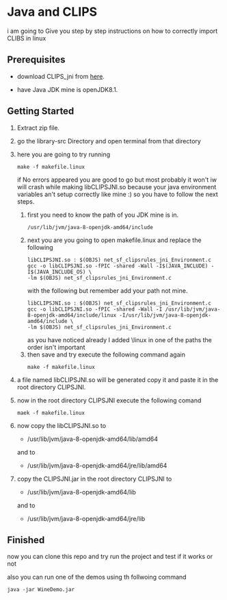 # Java and CLIPS 

i am going to Give you step by step instructions on how to correctly import CLIBS in linux 

## Prerequisites
* download CLIPS_jni from [here](https://sourceforge.net/projects/clipsrules/files/CLIPS/6.30/clips_jni_050.zip/download).

* have Java JDK mine is openJDK8.1.

## Getting Started 
1. Extract zip file.
2. go the library-src Directory and open terminal from that directory 
3. here you are going to try running 
    ```
    make -f makefile.linux
    ```
    if No errors appeared you are good to go but most probably it won't iw will crash while making libCLIPSJNI.so  because your java environment variables an't setup correctly like mine :) so you have to follow the next steps.
    1. first you need to know the path of you JDK mine      is in.
        ```
        /usr/lib/jvm/java-8-openjdk-amd64/include
        ```
    2. next you are you going to open makefile.linux and replace the following 
        ```
        libCLIPSJNI.so : $(OBJS) net_sf_clipsrules_jni_Environment.c
	    gcc -o libCLIPSJNI.so -fPIC -shared -Wall -I$(JAVA_INCLUDE) -I$(JAVA_INCLUDE_OS) \
		-lm $(OBJS) net_sf_clipsrules_jni_Environment.c
        ```
        with the following but remember add your path not mine.
        ```
        libCLIPSJNI.so : $(OBJS) net_sf_clipsrules_jni_Environment.c
	    gcc -o libCLIPSJNI.so -fPIC -shared -Wall -I /usr/lib/jvm/java-8-openjdk-amd64/include/linux -I/usr/lib/jvm/java-8-openjdk-amd64/include \
		-lm $(OBJS) net_sf_clipsrules_jni_Environment.c
        ```
        as you have noticed already I added \linux in one of the paths the order isn't important
    3. then save and try execute the following command again 
        ```
        make -f makefile.linux
        ```
4. a file named libCLIPSJNI.so will be generated copy it and paste it in the root directory CLIPSJNI.

5. now in the root directory CLIPSJNI execute the following comand 
    ```
    maek -f makefile.linux
    ```
6. now copy the libCLIPSJNI.so to 
    * /usr/lib/jvm/java-8-openjdk-amd64/lib/amd64

    and to 
    * /usr/lib/jvm/java-8-openjdk-amd64/jre/lib/amd64

7. copy the CLIPSJNI.jar in the root directory CLIPSJNI to 
    * /usr/lib/jvm/java-8-openjdk-amd64/lib

    and to 
    * /usr/lib/jvm/java-8-openjdk-amd64/jre/lib

## Finished
now you can clone this repo and try run the project and test if it works or not 

also you can run one of the demos using th follwoing command 
```
java -jar WineDemo.jar
```




